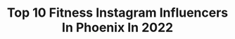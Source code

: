 ---
title: Top 10 Fitness Instagram Influencers In Phoenix In 2022
description: >-
  Find top fitness Instagram influencers in Phoenix in 2022. Most popular hashtags: #fitness #phoenix #arizona #fitfam.
platform: Instagram
hits: 90
text_top: Analyze the best Instagram influencers on inBeat.
text_bottom: Our platform has 90 Instagram influencers like this in Phoenix, United States for you to contact.
profiles:
  - username: "charlottepolepower"
    fullname: >-
      Charlotte Adams
    bio: >-
      * Owner of Pole Power Fitness - Phoenix, AZ @polepowerfitness #polepowerfitness * Dragonfly Brand Ambassador * XPERT Pole Fitness Certified * PT
    location: "United States"
    followers: 21937
    engagement: 323
    commentsToLikes: 0.032178
    id: ck5bwiy9ylskv0i110w65r3t5
    verified: false
    hashtags: "#poletricks, #calisthenics, #poletrick, #polefitnessvideos"
  - username: "801.moto.chic"
    fullname: >-
      S H A I L A  R A Y
    bio: >-
      Content Creator | Marketing Food + Fitness PHX All Day 🌵 Proud American 🇺🇸
    location: "United States"
    followers: 25906
    engagement: 526
    commentsToLikes: 0.026018
    id: ck5zzt0ywcdhq0i14xjraim08
    verified: false
    hashtags: "#americanmuscle, #motivation, #az, #motivationalquotes"
  - username: "sarah.j.whipple"
    fullname: >-
      S A R A H   W H I P P L E
    bio: >-
      💪🏽Fitness Instructor & Personal Trainer at BODI 💁🏼‍♀️Wife to Alex & Mama to Beckham 🍋lululemon Run Ambassador 🌵Scottsdale AZ 🏃🏽‍♀️Oregon Track/XC Alum
    location: "United States"
    followers: 20087
    engagement: 435
    commentsToLikes: 0.026358
    id: ck6tutrt9idcx0j711rb8vj2r
    verified: false
    hashtags: "#fitfam, #thesweatlife, #arizona, #strength"
  - username: "jeffrorad"
    fullname: >-
      Jeffrey Louis | Bboy Jeffro
    bio: >-
      💪🏾 @fitbreakgym ⚡️RAD Crew 🔋 @monsterenergy Athlete 🚀Houston Rockets Dancer 🎓University of Houston Alum
    location: "United States"
    followers: 8583
    engagement: 1426
    commentsToLikes: 0.049475
    id: ck6ugazw51y7a0j71xcal4uco
    verified: false
    hashtags: "#radydaddy, #hiphop, #hiphopdance, #houstondancers"
  - username: "cjmearsgang"
    fullname: >-
      Casey Mears
    bio: >-
      Husband to an awesome wife and dad to a couple cool kids. @clmbr_official Brand Ambassador @phoenixraceway Ambassador #mearsgang 📍Norra 1000
    location: "United States"
    followers: 24761
    engagement: 223
    commentsToLikes: 0.028706
    id: ck5hfuoxlzfn60i11vqzjocz1
    verified: true
    hashtags: "#mearsgang, #getfit, #nascar, #az"
  - username: "albassguide_memelord"
    fullname: >-
      Ryan Salzman
    bio: >-
      FLW Circuit Pro and shenanigans 💩 👻al_bassguide
    location: "United States"
    followers: 18623
    engagement: 229
    commentsToLikes: 0.024613
    id: ck13bpgjbwjdn0i19x8krje0e
    verified: false
    hashtags: "#guntersvillelake, #guidelife, #thetugisthedrug, #fishingisfun"
  - username: "highsteph"
    fullname: >-
      Steph Davis
    bio: >-
      climber 🧗🏻‍♀️ flyer 🦋 speaker 🎤 partners: Garmin • Kavu • Evolv • Mammut • Osprey • Ruffwear • Nulo
    location: "United States"
    followers: 97052
    engagement: 135
    commentsToLikes: 0.014825
    id: ck55piciwamct0i11rnumdno1
    verified: true
    hashtags: "#crackclimbing, #busylivin, #wingsuitbase, #indiancreek"
  - username: "jeffersonisme"
    fullname: >-
      J E F F E R S O N
    bio: >-
      #Coach, @thephoenixeffect 💪🏼 Dreamer 🙇🏼‍♂️ Animal lover 🐱 Fitness pro 🏋🏻‍♀️ Record buyer 🔘 Seeker of answers ❓ Believer in love ♥️ Eternal optimist 🌠
    location: "United States"
    followers: 19076
    engagement: 205
    commentsToLikes: 0.039105
    id: ck6uid67cee2v0j71mudg3rr8
    verified: false
    hashtags: "#getstrong, #lazy, #motivation, #fitfam"
  - username: "melanysguydlines"
    fullname: >-
      Melanysguydlines.com
    bio: >-
      Snarky, lifestyle blog. Beauty, 🤘music, fashion, fitness,🏌️‍♀️, UofA board, 🐶 @sirteddybrewski. Shorty Award Winner. @fohr.co Verified. Scottsdale, AZ
    location: "United States"
    followers: 298091
    engagement: 96
    commentsToLikes: 0.119763
    id: ck6tqnxf7skez0j715kf3mj0d
    verified: false
    hashtags: "#wildcatforlife, #blondesdoitbetter, #fitfam, #phxblogger"
  - username: "morganfigge"
    fullname: >-
      M O R G A N  F I G G E
    bio: >-
      MY LIFE THROUGH PHOTOS • Theme Parks • Movies • Food • Taco Bell •
    location: "United States"
    followers: 10080
    engagement: 1028
    commentsToLikes: 0.035854
    id: ck9hbppa2hxmf0j78do779hmm
    verified: false
    hashtags: "#modeling, #fitness, #vote, #disneyworld"
---